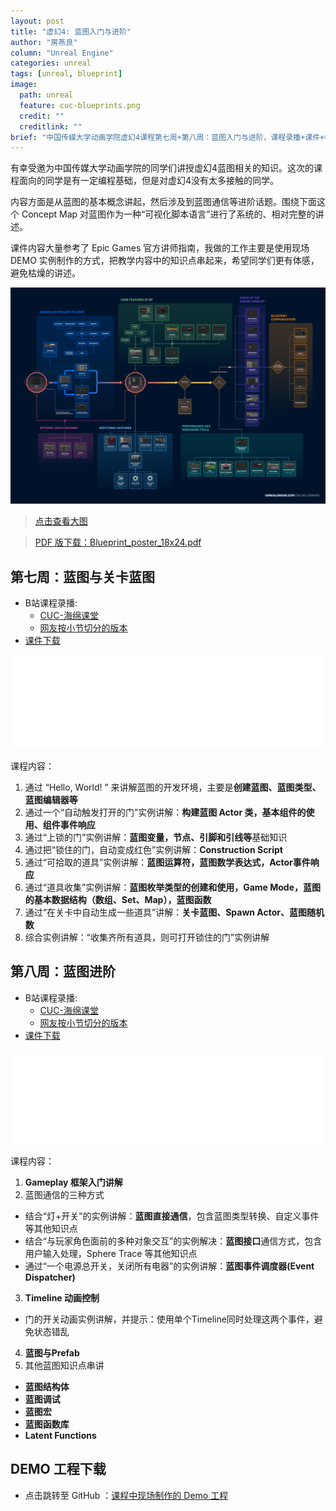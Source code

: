 ```yaml
---
layout: post
title: "虚幻4: 蓝图入门与进阶"
author: "房燕良"
column: "Unreal Engine"
categories: unreal
tags: [unreal, blueprint]
image:
  path: unreal
  feature: cuc-blueprints.png
  credit: ""
  creditlink: ""
brief: "中国传媒大学动画学院虚幻4课程第七周+第八周：蓝图入门与进阶，课程录播+课件+参考资料。"
---
```


有幸受邀为中国传媒大学动画学院的同学们讲授虚幻4蓝图相关的知识。这次的课程面向的同学是有一定编程基础，但是对虚幻4没有太多接触的同学。

内容方面是从蓝图的基本概念讲起，然后涉及到蓝图通信等进阶话题。围绕下面这个 Concept Map 对蓝图作为一种“可视化脚本语言”进行了系统的、相对完整的讲述。  

课件内容大量参考了 Epic Games 官方讲师指南，我做的工作主要是使用现场 DEMO 实例制作的方式，把教学内容中的知识点串起来，希望同学们更有体感，避免枯燥的讲述。

![Blueprint Concept Map](/assets/img/unreal/bp-concept-map.png)
> [点击查看大图](/assets/img/unreal/bp-concept-map.png)  

> [PDF 版下载：Blueprint_poster_18x24.pdf](/assets/pdf/Blueprint_poster_18x24.pdf)


## 第七周：蓝图与关卡蓝图 

- B站课程录播: 
  - [CUC-海绵课堂](https://www.bilibili.com/video/BV1xK4y1P7be)
  - [网友按小节切分的版本](https://www.bilibili.com/video/BV1CU4y1h7fP)
- [课件下载](/assets/pdf/CUC-Week-7.pdf)

<iframe width="100%" src="//player.bilibili.com/player.html?aid=887711110&bvid=BV1xK4y1P7be&cid=327524606&page=1&high_quality=1" scrolling="no" border="0" frameborder="no" framespacing="0" allowfullscreen="true"> </iframe>

课程内容：
1. 通过 “Hello, World! ” 来讲解蓝图的开发环境，主要是**创建蓝图、蓝图类型、蓝图编辑器等**
2. 通过一个“自动触发打开的门”实例讲解：**构建蓝图 Actor 类，基本组件的使用、组件事件响应**
3. 通过“上锁的门”实例讲解：**蓝图变量，节点、引脚和引线等**基础知识
4. 通过把“锁住的门，自动变成红色”实例讲解：**Construction Script**
5. 通过“可拾取的道具”实例讲解：**蓝图运算符，蓝图数学表达式，Actor事件响应**
5. 通过“道具收集”实例讲解：**蓝图枚举类型的创建和使用，Game Mode，蓝图的基本数据结构（数组、Set、Map），蓝图函数**
6. 通过“在关卡中自动生成一些道具”讲解：**关卡蓝图、Spawn Actor、蓝图随机数**
7. 综合实例讲解：“收集齐所有道具，则可打开锁住的门”实例讲解


## 第八周：蓝图进阶

- B站课程录播:
  - [CUC-海绵课堂](https://www.bilibili.com/video/BV15Z4y1F7rs)
  - [网友按小节切分的版本](https://www.bilibili.com/video/BV1sA411V7az)
- [课件下载](/assets/pdf/CUC-Week-8.pdf)

<iframe width="100%" src="//player.bilibili.com/player.html?aid=375311579&bvid=BV15Z4y1F7rs&cid=329432739&page=1&high_quality=1" scrolling="no" border="0" frameborder="no" framespacing="0" allowfullscreen="true"> </iframe>


课程内容：
1. **Gameplay 框架入门讲解**
2. 蓝图通信的三种方式
  - 结合“灯+开关”的实例讲解：**蓝图直接通信**，包含蓝图类型转换、自定义事件等其他知识点
  - 结合“与玩家角色面前的多种对象交互”的实例解决：**蓝图接口**通信方式，包含用户输入处理，Sphere Trace 等其他知识点
  - 通过“一个电源总开关，关闭所有电器”的实例讲解：**蓝图事件调度器(Event Dispatcher)**
3. **Timeline 动画控制**
  - 门的开关动画实例讲解，并提示：使用单个Timeline同时处理这两个事件，避免状态错乱  
4. **蓝图与Prefab**
5. 其他蓝图知识点串讲
  - **蓝图结构体**
  - **蓝图调试**
  - **蓝图宏**
  - **蓝图函数库**
  - **Latent Functions**  

## DEMO 工程下载

- 点击跳转至 GitHub ：[课程中现场制作的 Demo 工程](https://github.com/neil3d/UnrealCookbook/tree/master/CUC-Blueprints)



<script type="text/javascript">
  function autoVideoHeight() {
    var iframes = document.getElementsByTagName("iframe");
    var num = iframes.length;
    for (; num > 0; num--) {
        var iframe = iframes[num-1];
        iframe.style.height = iframe.scrollWidth * 0.65 + "px";
    }
  }
  window.onresize = autoVideoHeight();
</script>